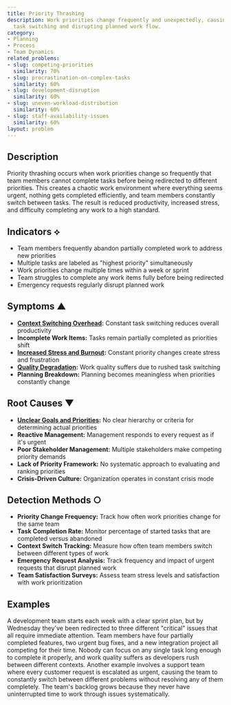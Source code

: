 ```yaml
---
title: Priority Thrashing
description: Work priorities change frequently and unexpectedly, causing constant
  task switching and disrupting planned work flow.
category:
- Planning
- Process
- Team Dynamics
related_problems:
- slug: competing-priorities
  similarity: 70%
- slug: procrastination-on-complex-tasks
  similarity: 60%
- slug: development-disruption
  similarity: 60%
- slug: uneven-workload-distribution
  similarity: 60%
- slug: staff-availability-issues
  similarity: 60%
layout: problem
---
```


## Description

Priority thrashing occurs when work priorities change so frequently that team members cannot complete tasks before being redirected to different priorities. This creates a chaotic work environment where everything seems urgent, nothing gets completed efficiently, and team members constantly switch between tasks. The result is reduced productivity, increased stress, and difficulty completing any work to a high standard.

## Indicators ⟡

- Team members frequently abandon partially completed work to address new priorities
- Multiple tasks are labeled as "highest priority" simultaneously
- Work priorities change multiple times within a week or sprint
- Team struggles to complete any work items fully before being redirected
- Emergency requests regularly disrupt planned work

## Symptoms ▲

- **[Context Switching Overhead](context-switching-overhead.md):** Constant task switching reduces overall productivity
- **Incomplete Work Items:** Tasks remain partially completed as priorities shift
- **[Increased Stress and Burnout](increased-stress-and-burnout.md):** Constant priority changes create stress and frustration
- **[Quality Degradation](quality-degradation.md):** Work quality suffers due to rushed task switching
- **Planning Breakdown:** Planning becomes meaningless when priorities constantly change

## Root Causes ▼

- **[Unclear Goals and Priorities](unclear-goals-and-priorities.md):** No clear hierarchy or criteria for determining actual priorities
- **Reactive Management:** Management responds to every request as if it's urgent
- **Poor Stakeholder Management:** Multiple stakeholders make competing priority demands
- **Lack of Priority Framework:** No systematic approach to evaluating and ranking priorities
- **Crisis-Driven Culture:** Organization operates in constant crisis mode

## Detection Methods ○

- **Priority Change Frequency:** Track how often work priorities change for the same team
- **Task Completion Rate:** Monitor percentage of started tasks that are completed versus abandoned
- **Context Switch Tracking:** Measure how often team members switch between different types of work
- **Emergency Request Analysis:** Track frequency and impact of urgent requests that disrupt planned work
- **Team Satisfaction Surveys:** Assess team stress levels and satisfaction with work prioritization

## Examples

A development team starts each week with a clear sprint plan, but by Wednesday they've been redirected to three different "critical" issues that all require immediate attention. Team members have four partially completed features, two urgent bug fixes, and a new integration project all competing for their time. Nobody can focus on any single task long enough to complete it properly, and work quality suffers as developers rush between different contexts. Another example involves a support team where every customer request is escalated as urgent, causing the team to constantly switch between different problems without resolving any of them completely. The team's backlog grows because they never have uninterrupted time to work through issues systematically.